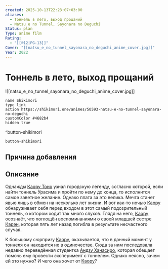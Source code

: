 ```yaml
---
created: 2025-10-13T22:23:07+03:00
aliases:
  - Тоннель в лето, выход прощаний
  - Natsu e no Tunnel, Sayonara no Deguchi
Status: plan
Type: anime film
Rating:
  - "[[®️12|PG-13]]"
Cover: "[[natsu_e_no_tunnel_sayonara_no_deguchi_anime_cover.jpg]]"
Year: 2022
---
```


# Тоннель в лето, выход прощаний

![[natsu_e_no_tunnel_sayonara_no_deguchi_anime_cover.jpg]]



```button
name Shikimori
type link
action https://shikimori.one/animes/50593-natsu-e-no-tunnel-sayonara-no-deguchi
customColor #4682b4
hidden true
```
^button-shikimori





`button-shikimori`

## Причина добавления




## Описание

Однажды [Каору Тоно](https://shikimori.one/characters/204260-kaoru-touno) узнал городскую легенду, согласно которой, если найти тоннель Урасима и пройти по нему до конца, то исполнится самое заветное желание. Однако плата за это велика. Мечта станет явью лишь в обмен на несколько лет жизни. И вот как-то ночью [Каору](https://shikimori.one/characters/204260-kaoru-touno) обнаруживает себя перед входом в этот самый подозрительный тоннель, о котором ходит так много слухов. Глядя на него, [Каору](https://shikimori.one/characters/204260-kaoru-touno) осознаёт, что поглощён воспоминаниями о своей младшей сестре [Карэн](https://shikimori.one/characters/204259-karen-touno), которая пять лет назад погибла в результате несчастного случая.  
  
К большому сюрпризу [Каору](https://shikimori.one/characters/204260-kaoru-touno), оказывается, что в данный момент у тоннеля он находится не в одиночестве. Сюда за ним последовала недавно переведённая студентка [Андзу Ханасиро](https://shikimori.one/characters/207457-anzu-hanashiro), которая обещает помочь ему провести эксперимент с тоннелем. Однако неясно, зачем ей это нужно? И чего она хочет от [Каору](https://shikimori.one/characters/204260-kaoru-touno)?
